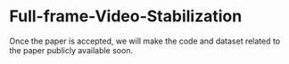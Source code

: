 # Full-frame-Video-Stabilization
Once the paper is accepted, we will make the code and dataset related to the paper publicly available soon.
